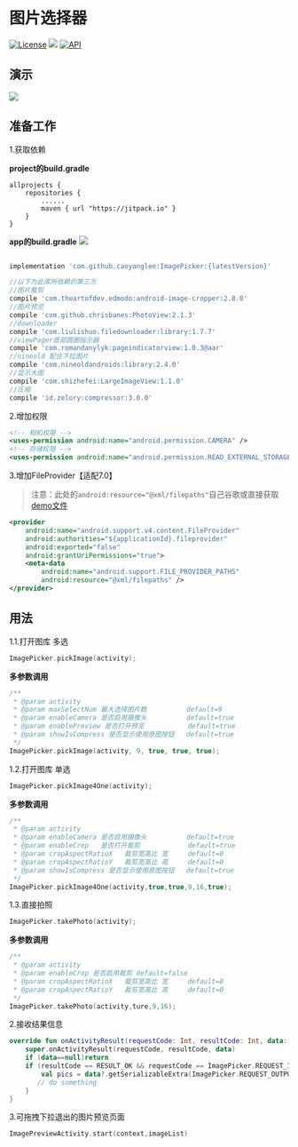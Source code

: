 # 图片选择器
[![License](https://img.shields.io/badge/license-Apache%202-green.svg)](https://www.apache.org/licenses/LICENSE-2.0)
[![](https://jitpack.io/v/caoyanglee/ImagePicker.svg)](https://jitpack.io/#caoyanglee/ImagePicker)
[![API](https://img.shields.io/badge/API-21%2B-brightgreen.svg?style=flat)](https://android-arsenal.com/api?level=21)

## 演示
![](https://github.com/CaoyangLee/ImagePicker/blob/master/img/gif_demo.gif)

## 准备工作 
1.获取依赖

**project的build.gradle**

```
allprojects {
    repositories {
        ......       
        maven { url "https://jitpack.io" } 
    }
}
```
**app的build.gradle**
[![](https://jitpack.io/v/caoyanglee/ImagePicker.svg)](https://jitpack.io/#caoyanglee/ImagePicker)

```gradle

implementation 'com.github.caoyanglee:ImagePicker:{latestVersion}'

```

```gradle
//以下为此库所依赖的第三方
//图片裁剪
compile 'com.theartofdev.edmodo:android-image-cropper:2.8.0'
//图片预览
compile 'com.github.chrisbanes:PhotoView:2.1.3'
//downloader
compile 'com.liulishuo.filedownloader:library:1.7.7'
//viewPager底部圆圈指示器
compile 'com.romandanylyk:pageindicatorview:1.0.3@aar'
//nineold 配合下拉图片
compile 'com.nineoldandroids:library:2.4.0'
//显示大图
compile 'com.shizhefei:LargeImageView:1.1.0'
//压缩
compile 'id.zelory:compressor:3.0.0'
```

2.增加权限

```xml
<!-- 相机权限 -->
<uses-permission android:name="android.permission.CAMERA" />
<!-- 存储权限 -->
<uses-permission android:name="android.permission.READ_EXTERNAL_STORAGE" />
```  

3.增加FileProvider【适配7.0】

> 注意：此处的```android:resource="@xml/filepaths"```自己谷歌或直接获取[demo文件](https://github.com/CaoyangLee/ImagePicker/blob/master/app/src/main/res/xml/filepaths.xml)

```xml
<provider
    android:name="android.support.v4.content.FileProvider"
    android:authorities="${applicationId}.fileprovider"
    android:exported="false"
    android:grantUriPermissions="true">
    <meta-data
        android:name="android.support.FILE_PROVIDER_PATHS"
        android:resource="@xml/filepaths" />
</provider>
```

## 用法

1.1.打开图库 多选
```kotlin
ImagePicker.pickImage(activity);
```

**多参数调用**
```kotlin
/**
 * @param activity
 * @param maxSelectNum 最大选择图片数          default=9
 * @param enableCamera 是否启用摄像头          default=true
 * @param enablePreview 是否打开预览           default=true
 * @param showIsCompress 是否显示使用原图按钮   default=true
 */
ImagePicker.pickImage(activity, 9, true, true, true);
```

1.2.打开图库 单选
```kotlin
ImagePicker.pickImage4One(activity);
```

**多参数调用**
```kotlin
/**
 * @param activity
 * @param enableCamera 是否启用摄像头          default=true
 * @param enableCrop   是否打开裁剪            default=true
 * @param cropAspectRatioX   裁剪宽高比 宽     default=0
 * @param cropAspectRatioY   裁剪宽高比 高     default=0
 * @param showIsCompress 是否显示使用原图按钮   default=true
 */
ImagePicker.pickImage4One(activity,true,true,9,16,true);
```


1.3.直接拍照
```kotlin
ImagePicker.takePhoto(activity);
```

**多参数调用**
```kotlin
/**
 * @param activity
 * @param enableCrop 是否启用裁剪 default=false
 * @param cropAspectRatioX   裁剪宽高比 宽     default=0
 * @param cropAspectRatioY   裁剪宽高比 高     default=0
 */
ImagePicker.takePhoto(activity,ture,9,16);
```

2.接收结果信息
``` kotlin
override fun onActivityResult(requestCode: Int, resultCode: Int, data: Intent?) {
    super.onActivityResult(requestCode, resultCode, data)
    if (data==null)return
    if (resultCode == RESULT_OK && requestCode == ImagePicker.REQUEST_IMAGE) {
        val pics = data?.getSerializableExtra(ImagePicker.REQUEST_OUTPUT) as ArrayList<String>
       // do something
    }
}
```

3.可拖拽下拉退出的图片预览页面
```kotlin
ImagePreviewActivity.start(context,imageList)
```


